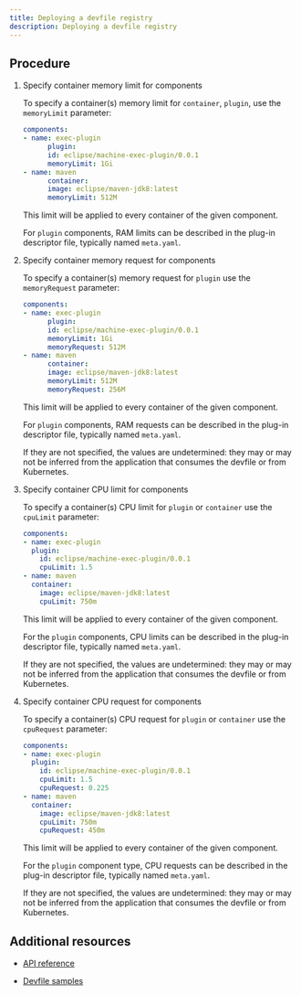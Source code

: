 ```yaml
---
title: Deploying a devfile registry
description: Deploying a devfile registry
---
```


## Procedure

1. Specify container memory limit for components

    To specify a container(s) memory limit for `container`, `plugin`, use the `memoryLimit` parameter:

    ```yaml {% title="Specify container memory limit for components" filename="devfile.yaml" %}
    components:
    - name: exec-plugin
          plugin:
          id: eclipse/machine-exec-plugin/0.0.1
          memoryLimit: 1Gi
    - name: maven
          container:
          image: eclipse/maven-jdk8:latest
          memoryLimit: 512M
    ```

    This limit will be applied to every container of the given component.

    For `plugin` components, RAM limits can be described in the plug-in descriptor file, typically named `meta.yaml`.

2. Specify container memory request for components

    To specify a container(s) memory request for `plugin` use the `memoryRequest` parameter:

    ```yaml {% title="Specify container memory request for components" filename="devfile.yaml" %}
    components:
    - name: exec-plugin
          plugin:
          id: eclipse/machine-exec-plugin/0.0.1
          memoryLimit: 1Gi
          memoryRequest: 512M
    - name: maven
          container:
          image: eclipse/maven-jdk8:latest
          memoryLimit: 512M
          memoryRequest: 256M
    ```

    This limit will be applied to every container of the given component.

    For `plugin` components, RAM requests can be described in the plug-in descriptor file, typically named `meta.yaml`.

    If they are not specified, the values are undetermined: they may or may not be inferred from the application that consumes the devfile or from Kubernetes.

3. Specify container CPU limit for components

    To specify a container(s) CPU limit for `plugin` or `container` use the `cpuLimit` parameter:

    ```yaml {% title="Specify container CPU limit for components" filename="devfile.yaml" %}
    components:
    - name: exec-plugin
      plugin:
        id: eclipse/machine-exec-plugin/0.0.1
        cpuLimit: 1.5
    - name: maven
      container:
        image: eclipse/maven-jdk8:latest
        cpuLimit: 750m
    ```

    This limit will be applied to every container of the given component.

    For the `plugin` components, CPU limits can be described in the plug-in descriptor file, typically named `meta.yaml`.

    If they are not specified, the values are undetermined: they may or may not be inferred from the application that consumes the devfile or from Kubernetes.

4. Specify container CPU request for components

    To specify a container(s) CPU request for `plugin` or `container` use the `cpuRequest` parameter:

    ```yaml {% title="Specify container CPU request for components" filename="devfile.yaml" %}
    components:
    - name: exec-plugin
      plugin:
        id: eclipse/machine-exec-plugin/0.0.1
        cpuLimit: 1.5
        cpuRequest: 0.225
    - name: maven
      container:
        image: eclipse/maven-jdk8:latest
        cpuLimit: 750m
        cpuRequest: 450m
    ```

    This limit will be applied to every container of the given component.

    For the `plugin` component type, CPU requests can be described in the plug-in descriptor file, typically named `meta.yaml`.

    If they are not specified, the values are undetermined: they may or may not be inferred from the application that consumes the devfile or from Kubernetes.

## Additional resources

- [API reference](./devfile-schema)

- [Devfile samples](./devfile-samples)
